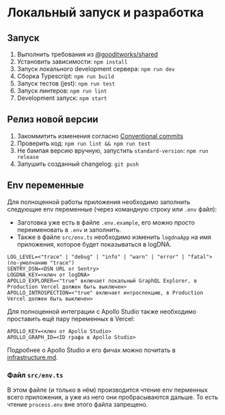 # Локальный запуск и разработка

## Запуск
1. Выполнить требования из [@gooditworks/shared](https://github.com/gooditworks/shared#%D0%B8%D1%81%D0%BF%D0%BE%D0%BB%D1%8C%D0%B7%D0%BE%D0%B2%D0%B0%D0%BD%D0%B8%D0%B5)
2. Установить зависимости: `npm install`
3. Запуск локального development сервера: `npm run dev`
4. Сборка Typescript: `npm run build`
5. Запуск тестов (jest): `npm run test`
6. Запуск линтеров: `npm run lint`
3. Development запуск: `npm start`

## Релиз новой версии
1. Закоммитить изменения согласно [Conventional commits](https://www.conventionalcommits.org)
2. Проверить код: `npm run lint && npm run test`
3. Не бампая версию вручную, запустить `standard-version`: `npm run release`
4. Запушить созданный changelog: `git push`

## Env переменные

Для полноценной работы приложения необходимо заполнить следующие env переменные (через командную строку или `.env` файл):

- Заготовка уже есть в файле `.env.example`, его можно просто переименовать в `.env` и заполнить.
- Также в файле `src/env.ts` необходимо изменить `logdnaApp` на имя приложения, которое будет показываться в logDNA.

```
LOG_LEVEL=<"trace" | "debug" | "info" | "warn" | "error" | "fatal"> (по-умолчанию "trace")
SENTRY_DSN=<DSN URL от Sentry>
LOGDNA_KEY=<ключ от logDNA>
APOLLO_EXPLORER=<"true" включает локальный GraphQL Explorer, в Production Vercel должен быть выключен>
APOLLO_INTROSPECTION=<"true" включает интроспекцию, в Production Vercel должен быть выключен>
```

Для полноценной интеграции с Apollo Studio также необходимо проставить ещё пару переменных в Vercel:

```
APOLLO_KEY=<ключ от Apollo Studio>
APOLLO_GRAPH_ID=<ID графа в Apollo Studio>
```

Подробнее о Apollo Studio и его фичах можно почитать в [infrastructure.md](docs/infrastructure.md#Apollo%20Studio).

### Файл `src/env.ts`

В этом файле (и только в нём) производится чтение env перменных всего приложения, а уже из него они пробрасываются дальше. То есть чтение `process.env` вне этого файла запрещено.
